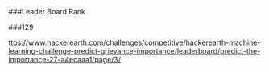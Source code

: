 ###Leader Board Rank


###129


<ttps://www.hackerearth.com/challenges/competitive/hackerearth-machine-learning-challenge-predict-grievance-importance/leaderboard/predict-the-importance-27-a4ecaaa1/page/3/>
